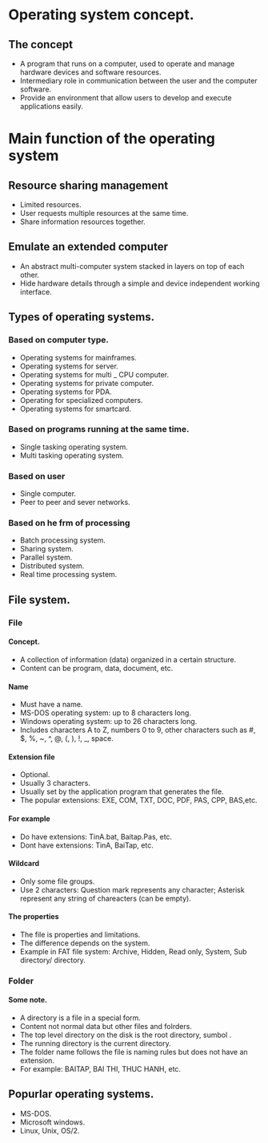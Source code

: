 # Operating system concept.
## The concept
- A program that runs on a computer, used to operate and manage hardware devices and software resources.
- Intermediary role in communication between the user and the computer software.
- Provide an environment that allow users to develop and execute applications easily.
# Main function of the operating system
## Resource sharing management
- Limited resources.
- User requests multiple resources at the same time.
- Share information resources together.
## Emulate an extended computer
- An abstract multi-computer system stacked in layers on top of each other.
- Hide hardware details through a simple and device independent working interface.
## Types of operating systems.
### Based on computer type.
- Operating systems for mainframes.
- Operating systems for server.
- Operating systems for multi _ CPU computer.
- Operating systems for private computer.
- Operating systems for PDA.
- Operating for specialized computers.
- Operating systems for smartcard.
### Based on programs running at the same time.
- Single tasking operating system.
- Multi tasking operating system.
### Based on user
- Single computer.
- Peer to peer and sever networks.
### Based on he frm of processing
- Batch processing system.
- Sharing system.
- Parallel system.
- Distributed system.
- Real time processing system.
## File system.
### File
#### Concept.
- A collection of information (data) organized in a certain structure.
- Content can be program, data, document, etc.
#### Name
- Must have a name.
- MS-DOS operating system: up to 8 characters long.
- Windows operating system: up to 26 characters long.
- Includes characters A to Z, numbers 0 to 9, other characters such as #, $, %, ~, ^, @, (, ), !, _, space.
#### Extension file
- Optional.
- Usually 3 characters.
- Usually set by the application program that generates the file.
- The popular extensions: EXE, COM, TXT, DOC, PDF, PAS, CPP, BAS,etc.
#### For example
- Do have extensions: TinA.bat, Baitap.Pas, etc.
- Dont have extensions: TinA, BaiTap, etc.
#### Wildcard
- Only some file groups.
- Use 2 characters: Question mark represents any character; Asterisk represent any string of chareacters (can be empty).
#### The properties
- The file is properties and limitations.
- The difference depends on the system.
- Example in FAT file system: Archive, Hidden, Read only, System, Sub directory/ directory.
### Folder
#### Some note.
- A directory is a file in a special form.
- Content not normal data but other files and folrders.
- The top level directory on the disk is the root directory, sumbol \.
- The running directory is the current directory.
- The folder name follows the file is naming rules but does not have an extension.
- For example: BAITAP, BAI THI, THUC HANH, etc.
## Popurlar operating systems.
- MS-DOS.
- Microsoft windows.
- Linux, Unix, OS/2.
